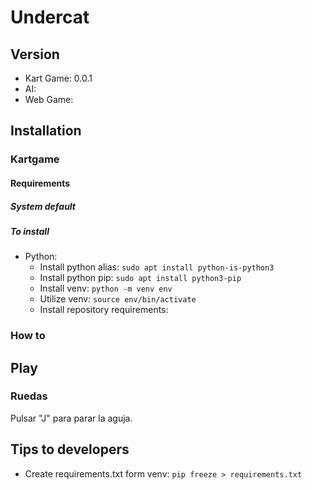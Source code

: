 # Undercat
## Version
*   Kart Game: 0.0.1
*   AI:
*   Web Game:
## Installation
### Kartgame
#### Requirements
##### System default
##### To install
* Python:
   *    Install python alias: ```sudo apt install python-is-python3```
   *    Install python pip: ```sudo apt install python3-pip```
   *    Install venv: ```python -m venv env```
   *    Utilize venv: ```source env/bin/activate```
   *    Install repository requirements: ``` ```
### How to


## Play
### Ruedas <!-- TODO Cambiar estos nombres -->

Pulsar "J" para parar la aguja.

## Tips to developers
*    Create requirements.txt form venv: ```pip freeze > requirements.txt```